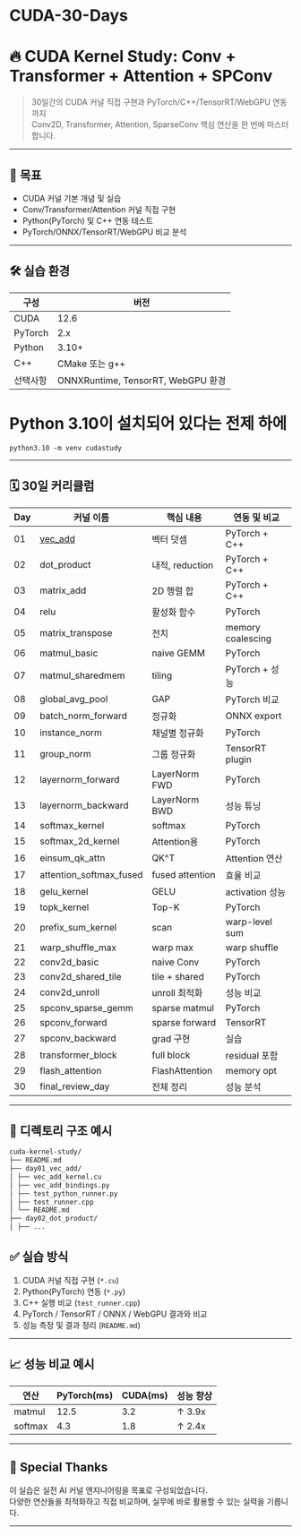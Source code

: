 # CUDA-30-Days

# 🔥 CUDA Kernel Study: Conv + Transformer + Attention + SPConv

> 30일간의 CUDA 커널 직접 구현과 PyTorch/C++/TensorRT/WebGPU 연동까지  
> Conv2D, Transformer, Attention, SparseConv 핵심 연산을 한 번에 마스터합니다.

---

## 📌 목표

- CUDA 커널 기본 개념 및 실습
- Conv/Transformer/Attention 커널 직접 구현
- Python(PyTorch) 및 C++ 연동 테스트
- PyTorch/ONNX/TensorRT/WebGPU 비교 분석

---

## 🛠️ 실습 환경

| 구성 | 버전 |
|------|------|
| CUDA | 12.6 |
| PyTorch | 2.x |
| Python | 3.10+ |
| C++ | CMake 또는 g++ |
| 선택사항 | ONNXRuntime, TensorRT, WebGPU 환경 |

# Python 3.10이 설치되어 있다는 전제 하에
```
python3.10 -m venv cudastudy
```
---

## 🗓️ 30일 커리큘럼

| Day | 커널 이름                                 | 핵심 내용 | 연동 및 비교 |
|-----|---------------------------------------|-----------|---------------|
| 01 | [vec_add](./day_01_vac_add/README.md) | 벡터 덧셈 | PyTorch + C++ |
| 02 | dot_product                           | 내적, reduction | PyTorch + C++ |
| 03 | matrix_add                            | 2D 행렬 합 | PyTorch + C++ |
| 04 | relu                                  | 활성화 함수 | PyTorch |
| 05 | matrix_transpose                      | 전치 | memory coalescing |
| 06 | matmul_basic                          | naive GEMM | PyTorch |
| 07 | matmul_sharedmem                      | tiling | PyTorch + 성능 |
| 08 | global_avg_pool                       | GAP | PyTorch 비교 |
| 09 | batch_norm_forward                    | 정규화 | ONNX export |
| 10 | instance_norm                         | 채널별 정규화 | PyTorch |
| 11 | group_norm                            | 그룹 정규화 | TensorRT plugin |
| 12 | layernorm_forward                     | LayerNorm FWD | PyTorch |
| 13 | layernorm_backward                    | LayerNorm BWD | 성능 튜닝 |
| 14 | softmax_kernel                        | softmax | PyTorch |
| 15 | softmax_2d_kernel                     | Attention용 | PyTorch |
| 16 | einsum_qk_attn                        | QK^T | Attention 연산 |
| 17 | attention_softmax_fused               | fused attention | 효율 비교 |
| 18 | gelu_kernel                           | GELU | activation 성능 |
| 19 | topk_kernel                           | Top-K | PyTorch |
| 20 | prefix_sum_kernel                     | scan | warp-level sum |
| 21 | warp_shuffle_max                      | warp max | warp shuffle |
| 22 | conv2d_basic                          | naive Conv | PyTorch |
| 23 | conv2d_shared_tile                    | tile + shared | PyTorch |
| 24 | conv2d_unroll                         | unroll 최적화 | 성능 비교 |
| 25 | spconv_sparse_gemm                    | sparse matmul | PyTorch |
| 26 | spconv_forward                        | sparse forward | TensorRT |
| 27 | spconv_backward                       | grad 구현 | 실습 |
| 28 | transformer_block                     | full block | residual 포함 |
| 29 | flash_attention                       | FlashAttention | memory opt |
| 30 | final_review_day                      | 전체 정리 | 성능 분석 |

---

## 📂 디렉토리 구조 예시
```bash
cuda-kernel-study/
├── README.md
├── day01_vec_add/
│ ├── vec_add_kernel.cu
│ ├── vec_add_bindings.py
│ ├── test_python_runner.py
│ ├── test_runner.cpp
│ └── README.md
├── day02_dot_product/
│ ├── ...
```

## ✅ 실습 방식

1. CUDA 커널 직접 구현 (`*.cu`)
2. Python(PyTorch) 연동 (`*.py`)
3. C++ 실행 비교 (`test_runner.cpp`)
4. PyTorch / TensorRT / ONNX / WebGPU 결과와 비교
5. 성능 측정 및 결과 정리 (`README.md`)

---

## 📈 성능 비교 예시

| 연산 | PyTorch(ms) | CUDA(ms) | 성능 향상 |
|------|-------------|----------|------------|
| matmul | 12.5 | 3.2 | ↑ 3.9x |
| softmax | 4.3 | 1.8 | ↑ 2.4x |

---

## 🧠 Special Thanks

이 실습은 실전 AI 커널 엔지니어링을 목표로 구성되었습니다.  
다양한 연산들을 최적화하고 직접 비교하며, 실무에 바로 활용할 수 있는 실력을 기릅니다.

---

